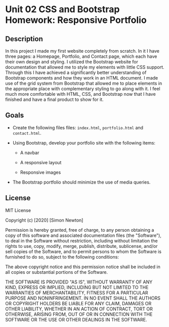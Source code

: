 # Unit 02 CSS and Bootstrap Homework: Responsive Portfolio

## Description

In this project I made my first website completely from scratch. In it I have three pages: a Homepage, Portfolio, and Contact page, which each have their own design and styling. I utilized the Bootstrap website for documentation that allowed me to style my elements with little CSS support. Through this I have achieved a significantly better understanding of Bootstrap components and how they work in an HTML document. I made use of the grid system from Bootstrap that allowed me to place elements in the appropriate place with complementary styling to go along with it. I feel much more comfortable with HTML, CSS, and Bootstrap now that I have finished and have a final product to show for it.

## Goals

* Create the following files files: `index.html`, `portfolio.html` and `contact.html`.

* Using Bootstrap, develop your portfolio site with the following items:

   * A navbar

   * A responsive layout

   * Responsive images

* The Bootstrap portfolio should minimize the use of media queries.

## License

MIT License

Copyright (c) [2020] [Simon Newton]

Permission is hereby granted, free of charge, to any person obtaining a copy
of this software and associated documentation files (the "Software"), to deal
in the Software without restriction, including without limitation the rights
to use, copy, modify, merge, publish, distribute, sublicense, and/or sell
copies of the Software, and to permit persons to whom the Software is
furnished to do so, subject to the following conditions:

The above copyright notice and this permission notice shall be included in all
copies or substantial portions of the Software.

THE SOFTWARE IS PROVIDED "AS IS", WITHOUT WARRANTY OF ANY KIND, EXPRESS OR
IMPLIED, INCLUDING BUT NOT LIMITED TO THE WARRANTIES OF MERCHANTABILITY,
FITNESS FOR A PARTICULAR PURPOSE AND NONINFRINGEMENT. IN NO EVENT SHALL THE
AUTHORS OR COPYRIGHT HOLDERS BE LIABLE FOR ANY CLAIM, DAMAGES OR OTHER
LIABILITY, WHETHER IN AN ACTION OF CONTRACT, TORT OR OTHERWISE, ARISING FROM,
OUT OF OR IN CONNECTION WITH THE SOFTWARE OR THE USE OR OTHER DEALINGS IN THE
SOFTWARE.